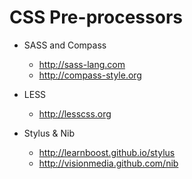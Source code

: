 
# CSS Pre-processors

* SASS and Compass
  * http://sass-lang.com
  * http://compass-style.org

* LESS
  * http://lesscss.org

* Stylus & Nib
  * http://learnboost.github.io/stylus
  * http://visionmedia.github.com/nib
